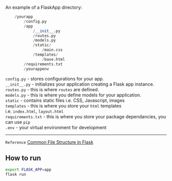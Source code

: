 An example of a FlaskApp directory:

```python
    /yourapp   
        /config.py  
        /app  
            /__init__.py
            /routes.py  
            /models.py  
            /static/  
                /main.css
            /templates/  
                /base.html  
        /requirements.txt  
        /yourappenv
```
  
`config.py` - stores configurations for your app.  
`__init__.py` - initializes your application creating a Flask app instance.  
`routes.py` - this is where `routes` are defined.  
`models.py` - this is where you define models for your application.  
`static` - contains static files i.e. CSS, Javascript, images  
`templates` - this is where you store your `html` templates i.e. `index.html`, `layout.html`  
`requirements.txt` - this is where you store your package dependancies, you can use `pip`  
`.env` - your virtual environment for development

---
`Reference`
[Common File Structure in Flask](https://stackoverflow.com/questions/14415500/common-folder-file-structure-in-flask-app)

## How to run

``` bash
export FLASK_APP=app
flask run
```